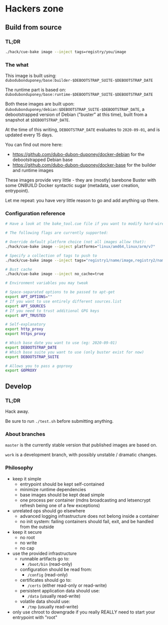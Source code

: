 # Hackers zone

## Build from source

### TL;DR

```bash
./hack/cue-bake image --inject tags=registry/you/image
```

### The what

This image is built using: `dubodubonduponey/base:builder-$DEBOOTSTRAP_SUITE-$DEBOOTSTRAP_DATE` 

The runtime part is based on: `dubodubonduponey/base:runtime-$DEBOOTSTRAP_SUITE-$DEBOOTSTRAP_DATE`

Both these images are built upon: `dubodubonduponey/debian:$DEBOOTSTRAP_SUITE-$DEBOOTSTRAP_DATE`, a debootstrapped version of Debian ("buster" at this time), built from a snapshot at `$DEBOOTSTRAP_DATE`.

At the time of this writing, `DEBOOTSTRAP_DATE` evaluates to `2020-09-01`, and is updated every 15 days.

You can find out more here:

 * https://github.com/dubo-dubon-duponey/docker-debian for the debootstrapped Debian base
 * https://github.com/dubo-dubon-duponey/docker-base for the builder and runtime images

These images provide very little - they are (mostly) barebone Buster with some ONBUILD
Docker syntactic sugar (metadata, user creation, entrypoint).

Let me repeat: you have very little reason to go and add anything up there.

### Configuration reference

```bash
# Have a look at the bake_tool.cue file if you want to modify hard-wired values (image title and description for example)

# The following flags are currently supported:

# Override default platform choice (not all images allow that):
./hack/cue-bake image --inject platforms="linux/amd64,linux/arm/v7"

# Specify a collection of tags to push to
./hack/cue-bake image --inject tags="registry1/name/image,registry2/name/image:tag"

# Bust cache
./hack/cue-bake image --inject no_cache=true

# Environment variables you may tweak

# Space-separated options to be passed to apt-get
export APT_OPTIONS=""
# If you want to use entirely different sources.list
export APT_SOURCES
# If you need to trust additional GPG keys
export APT_TRUSTED

# Self-explanatory
export http_proxy
export https_proxy

# Which base date you want to use (eg: 2020-09-01)
export DEBOOTSTRAP_DATE
# Which base suite you want to use (only buster exist for now)
export DEBOOTSTRAP_SUITE

# Allows you to pass a goproxy
export GOPROXY
```

## Develop

### TL;DR

Hack away.

Be sure to run `./test.sh` before submitting anything.

### About branches

`master` is the currently stable version that published images are based on.

`work` is a development branch, with possibly unstable / dramatic changes.

### Philosophy

 * keep it simple
    * entrypoint should be kept self-contained
    * minimize runtime dependencies
    * base images should be kept dead simple
    * one process per container (mdns broadcasting and letsencrypt refresh being one of a few exceptions)
 * unrelated ops should go elsewhere
    * advanced logging infrastructure does not belong inside a container
    * no init system: failing containers should fail, exit, and be handled from the outside
 * keep it secure
    * no root
    * no write
    * no cap
 * use the provided infrastructure
    * runnable artifacts go to:
        * `/boot/bin` (read-only)
    * configuration should be read from:
        * `/config` (read-only)
    * certificates should go to:
        * `/certs` (either read-only or read-write)
    * persistent application data should use:
        * `/data` (usually read-write)
    * volatile data should use:
        * `/tmp` (usually read-write)
 * only use chroot to downgrade if you really REALLY need to start your entrypoint with "root"
